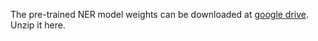 The pre-trained NER model weights can be downloaded at [google drive](https://drive.google.com/open?id=1iS2Zu93ecmvxYlIrAxv0A5qG_r0o8Exy). Unzip it here.
